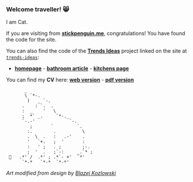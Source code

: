 ### Welcome traveller! 😸

I am Cat.

If you are visiting from [**stickpenguin.me**](https://stickpenguin.me/), congratulations! You have found the code for the site.

You can also find the code of the [**Trends Ideas**](https://stickpenguin.me/trends-ideas/index.html) project linked on the site at [`trends-ideas`](https://github.com/stickpenguin/stickpenguin.me/tree/main/trends-ideas):
* [**homepage**](https://stickpenguin.me/trends-ideas/index.html) - [**bathroom article**](https://stickpenguin.me/trends-ideas/article.html) - [**kitchens page**](https://stickpenguin.me/trends-ideas/kitchens.html)

You can find my **CV** here: [**web version**](https://www.canva.com/design/DAE03QlfRtw/hkn1epkQV1jitmAzd_PVQw/view) - [**pdf version**](https://raw.githubusercontent.com/stickpenguin/stickpenguin.me/main/CV.pdf)

```
       _                        
       \ `*-.                    
        )   _ `-.                 
      .    : `.  .                
      :  _    '   \               
      ;  *` _.     `*-._          
      `-.-'             `-.       
         ;       `         `.     
        :.        .          \    
        .  \  .   :   .-'    .   
        '   `+.   ;  '       :   
        :   ' ;   . ;        ;-. 
        ;  '  .   ;`-:     _.`* ;
 🐞   .*' /  .*' ; .*`- +'  `*' 
      `*-*   `*-*  `*-*'
```

_Art modified from design by [Blazej Kozlowski](https://www.asciiart.eu/animals/cats)_
